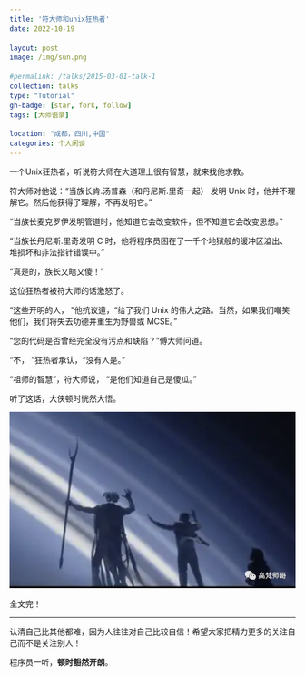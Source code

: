 ```yaml
---
title: '符大师和unix狂热者'
date: 2022-10-19

layout: post
image: /img/sun.png

#permalink: /talks/2015-03-01-talk-1
collection: talks
type: "Tutorial"
gh-badge: [star, fork, follow]
tags: [大师语录]

location: "成都，四川,中国"
categories: 个人闲谈
---
```


一个Unix狂热者，听说符大师在大道理上很有智慧，就来找他求教。

符大师对他说：“当族长肯.汤普森（和丹尼斯.里奇一起） 发明 Unix 时，他并不理解它。然后他获得了理解，不再发明它。”

“当族长麦克罗伊发明管道时，他知道它会改变软件，但不知道它会改变思想。”

“当族长丹尼斯.里奇发明 C 时，他将程序员困在了一千个地狱般的缓冲区溢出、堆损坏和非法指针错误中。”

“真是的，族长又瞎又傻！”

这位狂热者被符大师的话激怒了。

“这些开明的人， ”他抗议道，“给了我们 Unix 的伟大之路。当然，如果我们嘲笑他们，我们将失去功德并重生为野兽或 MCSE。”

“您的代码是否曾经完全没有污点和缺陷？”傅大师问道。

“不， ”狂热者承认，“没有人是。”

“祖师的智慧”，符大师说， “是他们知道自己是傻瓜。”

听了这话，大侠顿时恍然大悟。

![kuangre](/img/blog/kuangrezhe.png)

全文完！

---------------------

认清自己比其他都难，因为人往往对自己比较自信！希望大家把精力更多的关注自己而不是关注别人！


程序员一听，**顿时豁然开朗**。
